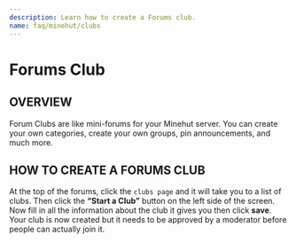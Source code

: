 ```yaml
---
description: Learn how to create a Forums club.
name: faq/minehut/clubs
---
```


# Forums Club

## OVERVIEW

Forum Clubs are like mini-forums for your Minehut server. You can create your own categories, create your own groups, pin announcements, and much more.

## HOW TO CREATE A FORUMS CLUB

At the top of the forums, click the `clubs page` and it will take you to a list of clubs. Then click the **“Start a Club”** button on the left side of the screen. Now fill in all the information about the club it gives you then click **save**. Your club is now created but it needs to be approved by a moderator before people can actually join it.
